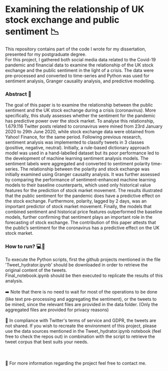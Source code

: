 # Examining the relationship of UK stock exchange and public sentiment 📉

This repository contains part of the code I wrote for my dissertation, presented for my postgraduate degree. 
</br> For this project, I gathered both social media data related to the Covid-19 pandemic and financial data to examine the relationship of the UK stock exchange and the public sentiment in the light of a crisis. The data were pre-processed and converted to time-series and Python was used for sentiment analysis, Granger causality analysis, and predictive modelling.

### Abstract 📃

The goal of this paper is to examine the relationship between the public sentiment and the UK stock exchange during a crisis (coronavirus). More specifically, this study assesses whether the sentiment for the pandemic has predictive power over the stock market. To analyse this relationship, 1.679.116 Twitter posts related to coronavirus were mined from 23rd January 2020 to 29th June 2020, while stock exchange data were obtained from Yahoo! Finance, for the same period. Following previous research, sentiment analysis was implemented to classify tweets in 3 classes (positive, negative, neutral). Initially, a rule-based dictionary approach model was used in a hand-labelled dataset but its poor performance led to the development of machine learning sentiment analysis models. The sentiment labels were aggregated and converted to sentiment polarity time-series. The relationship between the polarity and stock exchange was initially examined using Granger causality analysis. It was further assessed by comparing the performance of sentiment-enhanced machine learning models to their baseline counterparts, which used only historical value features for the prediction of stock market movement. The results illustrated that the public sentiment for the pandemic does have a predictive effect on the stock exchange. Furthermore, polarity, lagged by 2 days, was an important predictor of stock market movement. Finally, the models that combined sentiment and historical price features outperformed the baseline models, further confirming that sentiment plays an important role in the forecasting of stock exchange. The contribution of this paper attests that the public’s sentiment for the coronavirus has a predictive effect on the UK stock market.

### How to run? 💻🔨

To execute the Python scripts, first the github projects mentioned in the file 'Tweet_hydrator.ipynb' should be downloaded in order to retrieve the original content of the tweets.
</br> Final_notebook.ipynb should be then executed to replicate the results of this analysis. 
</br> 
</br> ➡️ Note that there is no need to wait for most of the operations to be done (like text pre-processing and aggregating the sentiment), or the tweets to be mined, since the relevant files are provided in the data folder. (Only the aggregated files are provided for privacy reasons) 
</br>
</br> 👥 In compliance with Twitter's terms of service and GDPR, the tweets are not shared. If you wish to recreate the environment of this project, please use the data sources mentioned in the Tweet_hydrator.ipynb notebook (feel free to check the repos out) in combination with the script to retrieve the tweet corpus that best suits your needs.
</br>
</br>
</br>
</br> 📧 For more information regarding the project feel free to contact me.
